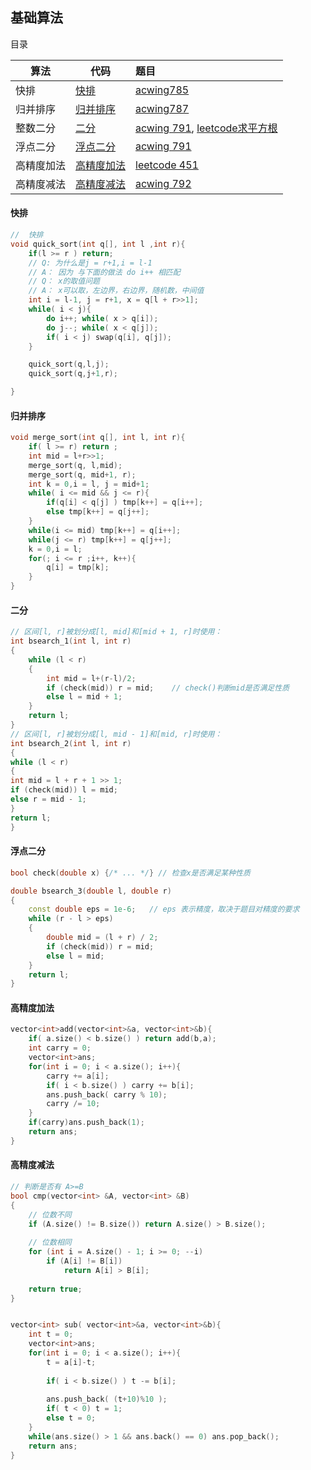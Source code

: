 ## 基础算法
目录

| 算法    | 代码            | 题目                                                                                                              |
|-------|---------------|:----------------------------------------------------------------------------------------------------------------|
| 快排    | [快排](#快排)     | [acwing785](https://www.acwing.com/problem/content/787/)                                                        |
| 归并排序  | [归并排序](#归并排序) | [acwing787](https://www.acwing.com/problem/content/description/789/)                                            | 
| 整数二分  | [二分](#二分)     | [acwing 791](https://www.acwing.com/problem/content/791/), [leetcode求平方根](https://leetcode.cn/problems/jJ0w9p/) |
| 浮点二分  | [浮点二分](#浮点二分) | [acwing 791](https://www.acwing.com/problem/content/791/)                                                       |
| 高精度加法 |[高精度加法](#高精度加法)| [leetcode 451](https://leetcode.cn/problems/add-strings/)                                                       |
| 高精度减法 |[高精度减法](#高精度减法)|[acwing 792](https://www.acwing.com/problem/content/description/794/)|
#### 快排
```c++
//  快排
void quick_sort(int q[], int l ,int r){
    if(l >= r ) return;
    // Q: 为什么是j = r+1,i = l-1
    // A： 因为 与下面的做法 do i++ 相匹配
    // Q： x的取值问题
    // A： x可以取，左边界，右边界，随机数，中间值
    int i = l-1, j = r+1, x = q[l + r>>1];
    while( i < j){
        do i++; while( x > q[i]);
        do j--; while( x < q[j]);
        if( i < j) swap(q[i], q[j]);
    }

    quick_sort(q,l,j);
    quick_sort(q,j+1,r);

}
```
#### 归并排序
```c++
void merge_sort(int q[], int l, int r){
    if( l >= r) return ;
    int mid = l+r>>1;
    merge_sort(q, l,mid);
    merge_sort(q, mid+1, r);
    int k = 0,i = l, j = mid+1;
    while( i <= mid && j <= r){
        if(q[i] < q[j] ) tmp[k++] = q[i++];
        else tmp[k++] = q[j++];
    }
    while(i <= mid) tmp[k++] = q[i++];
    while(j <= r) tmp[k++] = q[j++];
    k = 0,i = l;
    for(; i <= r ;i++, k++){
        q[i] = tmp[k];
    }
}
```

#### 二分
```c++
// 区间[l, r]被划分成[l, mid]和[mid + 1, r]时使用：
int bsearch_1(int l, int r)
{
    while (l < r)
    {
        int mid = l+(r-l)/2;
        if (check(mid)) r = mid;    // check()判断mid是否满足性质
        else l = mid + 1;
    }
    return l;
}
// 区间[l, r]被划分成[l, mid - 1]和[mid, r]时使用：
int bsearch_2(int l, int r)
{
while (l < r)
{
int mid = l + r + 1 >> 1;
if (check(mid)) l = mid;
else r = mid - 1;
}
return l;
}
```

#### 浮点二分
```c++
bool check(double x) {/* ... */} // 检查x是否满足某种性质

double bsearch_3(double l, double r)
{
    const double eps = 1e-6;   // eps 表示精度，取决于题目对精度的要求
    while (r - l > eps)
    {
        double mid = (l + r) / 2;
        if (check(mid)) r = mid;
        else l = mid;
    }
    return l;
}
```

#### 高精度加法
```c++
vector<int>add(vector<int>&a, vector<int>&b){
    if( a.size() < b.size() ) return add(b,a);
    int carry = 0;
    vector<int>ans;
    for(int i = 0; i < a.size(); i++){
        carry += a[i];
        if( i < b.size() ) carry += b[i];
        ans.push_back( carry % 10);
        carry /= 10;
    }
    if(carry)ans.push_back(1);
    return ans;
}
```
#### 高精度减法
```c++
// 判断是否有 A>=B
bool cmp(vector<int> &A, vector<int> &B)
{
    // 位数不同
    if (A.size() != B.size()) return A.size() > B.size();
    
    // 位数相同
    for (int i = A.size() - 1; i >= 0; --i)
        if (A[i] != B[i])
            return A[i] > B[i];
    
    return true;
}


vector<int> sub( vector<int>&a, vector<int>&b){
    int t = 0;
    vector<int>ans;
    for(int i = 0; i < a.size(); i++){
        t = a[i]-t;
        
        if( i < b.size() ) t -= b[i];
        
        ans.push_back( (t+10)%10 );
        if( t < 0) t = 1;
        else t = 0;
    }
    while(ans.size() > 1 && ans.back() == 0) ans.pop_back();
    return ans;
}
```
